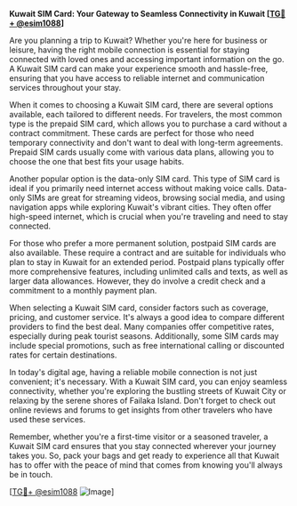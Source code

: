 **Kuwait SIM Card: Your Gateway to Seamless Connectivity in Kuwait [[TG💪+ @esim1088](https://t.me/s/esim1088)]**

Are you planning a trip to Kuwait? Whether you're here for business or leisure, having the right mobile connection is essential for staying connected with loved ones and accessing important information on the go. A Kuwait SIM card can make your experience smooth and hassle-free, ensuring that you have access to reliable internet and communication services throughout your stay.

When it comes to choosing a Kuwait SIM card, there are several options available, each tailored to different needs. For travelers, the most common type is the prepaid SIM card, which allows you to purchase a card without a contract commitment. These cards are perfect for those who need temporary connectivity and don't want to deal with long-term agreements. Prepaid SIM cards usually come with various data plans, allowing you to choose the one that best fits your usage habits.

Another popular option is the data-only SIM card. This type of SIM card is ideal if you primarily need internet access without making voice calls. Data-only SIMs are great for streaming videos, browsing social media, and using navigation apps while exploring Kuwait's vibrant cities. They often offer high-speed internet, which is crucial when you're traveling and need to stay connected.

For those who prefer a more permanent solution, postpaid SIM cards are also available. These require a contract and are suitable for individuals who plan to stay in Kuwait for an extended period. Postpaid plans typically offer more comprehensive features, including unlimited calls and texts, as well as larger data allowances. However, they do involve a credit check and a commitment to a monthly payment plan.

When selecting a Kuwait SIM card, consider factors such as coverage, pricing, and customer service. It's always a good idea to compare different providers to find the best deal. Many companies offer competitive rates, especially during peak tourist seasons. Additionally, some SIM cards may include special promotions, such as free international calling or discounted rates for certain destinations.

In today's digital age, having a reliable mobile connection is not just convenient; it's necessary. With a Kuwait SIM card, you can enjoy seamless connectivity, whether you're exploring the bustling streets of Kuwait City or relaxing by the serene shores of Failaka Island. Don't forget to check out online reviews and forums to get insights from other travelers who have used these services.

Remember, whether you're a first-time visitor or a seasoned traveler, a Kuwait SIM card ensures that you stay connected wherever your journey takes you. So, pack your bags and get ready to experience all that Kuwait has to offer with the peace of mind that comes from knowing you'll always be in touch.

[[TG💪+ @esim1088](https://t.me/s/esim1088) ![Image](https://i.postimg.cc/Y0z9fWf4/image.png)]